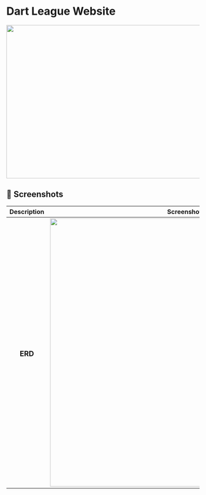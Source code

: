 # Dart League Website

<div id="header" align="center">

<img src="https://i.imgur.com/Cxz7d4M.png" width="600" height="400">
    
</div>

## :camera_flash: Screenshots

| Description  | Screenshot                                                |
| :----------: | --------------------------------------------------------- |
| <h3>ERD</h3> | <img src="https://i.imgur.com/1sFJuij.png" width="700" /> |
